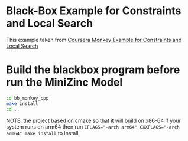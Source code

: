 # Black-Box Example for Constraints and Local Search

This example taken from [Coursera Monkey Example for Constraints and Local Search](https://www.coursera.org/learn/solving-algorithms-discrete-optimization/lecture/6aLsX/3-4-2-constraints-and-local-search)

# Build the blackbox program before run the MiniZinc Model

```bash
cd bb_monkey_cpp
make install
cd ..
```

NOTE: the project based on cmake so that it will build on x86-64 if your system runs on arm64 then run `CFLAGS="-arch arm64" CXXFLAGS="-arch arm64" make install` to install

